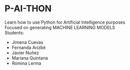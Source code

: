 # P-AI-THON
Learn how to use Python for Artificial Intelligence purposes \
Focused on generating MACHINE LEARNING MODELS \
Students:
- Jimena Cuevas
- Fernanda Arizbé
- Javier Nuñez
- Mariana Quintana
- Romina Lerma
